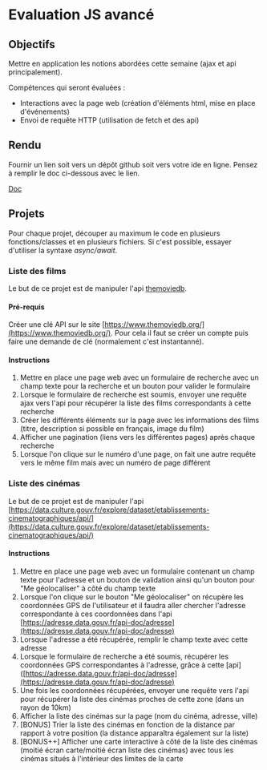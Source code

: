 # Evaluation JS avancé

## Objectifs

Mettre en application les notions abordées cette semaine (ajax et api principalement).

Compétences qui seront évaluées :
* Interactions avec la page web (création d'éléments html, mise en place d'événements)
* Envoi de requête HTTP (utilisation de fetch et des api)

## Rendu

Fournir un lien soit vers un dépôt github soit vers votre ide en ligne. Pensez à remplir le doc ci-dessous avec le lien.

[Doc](https://docs.google.com/spreadsheets/d/1FG3mYVUH5kBjLPXZZQVMIb7DD8_pxTwnOaADXVqViBk/edit#gid=0)

## Projets

Pour chaque projet, découper au maximum le code en plusieurs fonctions/classes et en plusieurs fichiers. Si c'est possible, essayer d'utiliser la syntaxe *async/await*.

### Liste des films

Le but de ce projet est de manipuler l'api [themoviedb](https://developer.themoviedb.org/reference/intro/getting-started).

#### Pré-requis

Créer une clé API sur le site [https://www.themoviedb.org/](https://www.themoviedb.org/). Pour cela il faut se créer un compte puis faire une demande de clé (normalement c'est instantanné).

#### Instructions

1. Mettre en place une page web avec un formulaire de recherche avec un champ texte pour la recherche et un bouton pour valider le formulaire
2. Lorsque le formulaire de recherche est soumis, envoyer une requête ajax vers l'api pour récupérer la liste des films correspondants à cette recherche
3. Créer les différents éléments sur la page avec les informations des films (titre, description si possible en français, image du film)
4. Afficher une pagination (liens vers les différentes pages) après chaque recherche
5. Lorsque l'on clique sur le numéro d'une page, on fait une autre requête vers le même film mais avec un numéro de page différent

### Liste des cinémas

Le but de ce projet est de manipuler l'api [https://data.culture.gouv.fr/explore/dataset/etablissements-cinematographiques/api/](https://data.culture.gouv.fr/explore/dataset/etablissements-cinematographiques/api/)

#### Instructions

1. Mettre en place une page web avec un formulaire contenant un champ texte pour l'adresse et un bouton de validation ainsi qu'un bouton pour "Me géolocaliser" à côté du champ texte
2. Lorsque l'on clique sur le bouton "Me géolocaliser" on récupère les coordonnées GPS de l'utilisateur et il faudra aller chercher l'adresse correspondante à ces coordonnées dans l'api [https://adresse.data.gouv.fr/api-doc/adresse](https://adresse.data.gouv.fr/api-doc/adresse)
3. Lorsque l'adresse a été récupérée, remplir le champ texte avec cette adresse
4. Lorsque le formulaire de recherche a été soumis, récupérer les coordonnées GPS correspondantes à l'adresse, grâce à cette [api]([https://adresse.data.gouv.fr/api-doc/adresse](https://adresse.data.gouv.fr/api-doc/adresse)
5. Une fois les coordonnées récupérées, envoyer une requête vers l'api pour récupérer la liste des cinémas proches de cette zone (dans un rayon de 10km)
6. Afficher la liste des cinémas sur la page (nom du cinéma, adresse, ville)
7. [BONUS] Trier la liste des cinémas en fonction de la distance par rapport à votre position (la distance apparaîtra également sur la liste)
8. [BONUS++] Afficher une carte interactive à côté de la liste des cinémas (moitié écran carte/moitié écran liste des cinémas) avec tous les cinémas situés à l'intérieur des limites de la carte